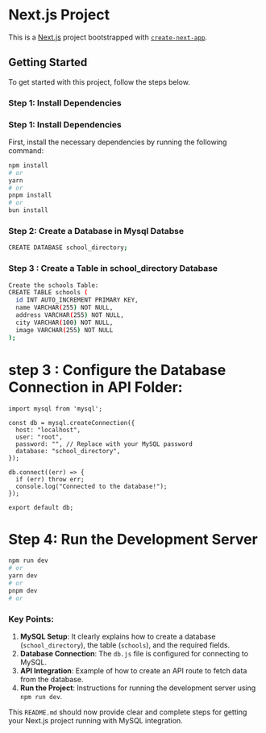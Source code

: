 # Next.js Project

This is a [Next.js](https://nextjs.org) project bootstrapped with [`create-next-app`](https://github.com/vercel/next.js/tree/canary/packages/create-next-app).

## Getting Started

To get started with this project, follow the steps below.

### Step 1: Install Dependencies
### Step 1: Install Dependencies

First, install the necessary dependencies by running the following command:

```bash
npm install
# or
yarn
# or
pnpm install
# or
bun install
```

### Step 2: Create a Database in Mysql Databse
```bash
CREATE DATABASE school_directory;
```

### Step 3 : Create a Table in   school_directory Database
```bash
Create the schools Table:
CREATE TABLE schools (
  id INT AUTO_INCREMENT PRIMARY KEY,
  name VARCHAR(255) NOT NULL,
  address VARCHAR(255) NOT NULL,
  city VARCHAR(100) NOT NULL,
  image VARCHAR(255) NOT NULL
);
```

# step 3 : Configure the Database Connection in API Folder:
```
import mysql from 'mysql';

const db = mysql.createConnection({
  host: "localhost",
  user: "root",
  password: "", // Replace with your MySQL password
  database: "school_directory",
});

db.connect((err) => {
  if (err) throw err;
  console.log("Connected to the database!");
});

export default db;
```

# Step 4: Run the Development Server
```bash
npm run dev
# or
yarn dev
# or
pnpm dev
# or
```


### Key Points:
1. **MySQL Setup**: It clearly explains how to create a database (`school_directory`), the table (`schools`), and the required fields.
2. **Database Connection**: The `db.js` file is configured for connecting to MySQL.
3. **API Integration**: Example of how to create an API route to fetch data from the database.
4. **Run the Project**: Instructions for running the development server using `npm run dev`.

This `README.md` should now provide clear and complete steps for getting your Next.js project running with MySQL integration.




